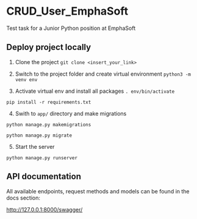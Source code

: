 # CRUD_User_EmphaSoft
Test task for a Junior Python position at EmphaSoft

## Deploy project locally

 1. Clone the project 
 ```git clone <insert_your_link>```
 
 2. Switch to the project folder and create virtual environment 
 ```python3 -m venv env```

 3. Activate virtual env and install all packages
 `. env/bin/activate`
 
 `pip install -r requirements.txt`

 4. Swith to ```app/``` directory and make migrations

 ```python manage.py makemigrations```

 ```python manage.py migrate```

 5. Start the server

 ```python manage.py runserver```


## API documentation

 All available endpoints, request methods and models can be found in the docs section: 
 
 http://127.0.0.1:8000/swagger/
